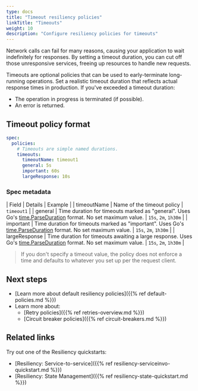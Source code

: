 ```yaml
---
type: docs
title: "Timeout resiliency policies"
linkTitle: "Timeouts"
weight: 10
description: "Configure resiliency policies for timeouts"
---
```


Network calls can fail for many reasons, causing your application to wait indefinitely for responses. By setting a timeout duration, you can cut off those unresponsive services, freeing up resources to handle new requests. 

Timeouts are optional policies that can be used to early-terminate long-running operations. Set a realistic timeout duration that reflects actual response times in production. If you've exceeded a timeout duration:

- The operation in progress is terminated (if possible).
- An error is returned.

## Timeout policy format

```yaml
spec:
  policies:
    # Timeouts are simple named durations.
    timeouts:
      timeoutName: timeout1
      general: 5s
      important: 60s
      largeResponse: 10s
```

### Spec metadata

| Field | Details | Example |
| timeoutName | Name of the timeout policy | `timeout1` |
| general | Time duration for timeouts marked as "general". Uses Go's [time.ParseDuration](https://pkg.go.dev/time#ParseDuration) format. No set maximum value. | `15s`, `2m`, `1h30m` |
| important | Time duration for timeouts marked as "important". Uses Go's [time.ParseDuration](https://pkg.go.dev/time#ParseDuration) format. No set maximum value. | `15s`, `2m`, `1h30m` |
| largeResponse | Time duration for timeouts awaiting a large response. Uses Go's [time.ParseDuration](https://pkg.go.dev/time#ParseDuration) format. No set maximum value. | `15s`, `2m`, `1h30m` |

> If you don't specify a timeout value, the policy does not enforce a time and defaults to whatever you set up per the request client. 

## Next steps

- [Learn more about default resiliency policies]({{% ref default-policies.md %}})
- Learn more about:
  - [Retry policies]({{% ref retries-overview.md %}})
  - [Circuit breaker policies]({{% ref circuit-breakers.md %}})

## Related links

Try out one of the Resiliency quickstarts:
- [Resiliency: Service-to-service]({{% ref resiliency-serviceinvo-quickstart.md %}})
- [Resiliency: State Management]({{% ref resiliency-state-quickstart.md %}})
